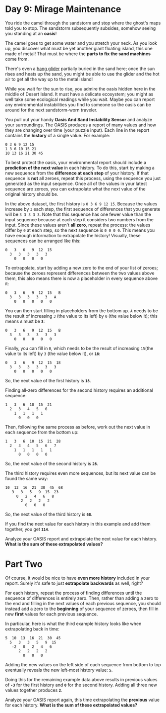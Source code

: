 
# Day 9: Mirage Maintenance

You ride the camel through the sandstorm and stop where the ghost's maps told you to stop. The sandstorm subsequently subsides, somehow seeing you standing at an **oasis**!

The camel goes to get some water and you stretch your neck. As you look up, you discover what must be yet another giant floating island, this one made of metal! That must be where the **parts to fix the sand machines** come from.

There's even a [hang glider](https://en.wikipedia.org/wiki/Hang_gliding) partially buried in the sand here; once the sun rises and heats up the sand, you might be able to use the glider and the hot air to get all the way up to the metal island!

While you wait for the sun to rise, you admire the oasis hidden here in the middle of Desert Island. It must have a delicate ecosystem; you might as well take some ecological readings while you wait. Maybe you can report any environmental instabilities you find to someone so the oasis can be around for the next sandstorm-worn traveler.

You pull out your handy **Oasis And Sand Instability Sensor** and analyze your surroundings. The OASIS produces a report of many values and how they are changing over time (your puzzle input). Each line in the report contains the **history** of a single value. For example:

```
0 3 6 9 12 15
1 3 6 10 15 21
10 13 16 21 30 45
```

To best protect the oasis, your environmental report should include a **prediction of the next value** in each history. To do this, start by making a new sequence from the **difference at each step** of your history. If that sequence is **not** all zeroes, repeat this process, using the sequence you just generated as the input sequence. Once all of the values in your latest sequence are zeroes, you can extrapolate what the next value of the original history should be.

In the above dataset, the first history is `0 3 6 9 12 15`. Because the values increase by `3` each step, the first sequence of differences that you generate will be `3 3 3 3 3`. Note that this sequence has one fewer value than the input sequence because at each step it considers two numbers from the input. Since these values aren't **all zero**, repeat the process: the values differ by `0` at each step, so the next sequence is `0 0 0 0`. This means you have enough information to extrapolate the history! Visually, these sequences can be arranged like this:

```
0   3   6   9  12  15
  3   3   3   3   3
    0   0   0   0
```

To extrapolate, start by adding a new zero to the end of your list of zeroes; because the zeroes represent differences between the two values above them, this also means there is now a placeholder in every sequence above it:

```
0   3   6   9  12  15   B
  3   3   3   3   3   A
    0   0   0   0   0
```

You can then start filling in placeholders from the bottom up. `A` needs to be the result of increasing `3` (the value to its left) by `0` (the value below it); this means `A` must be **`3`**:

```
0   3   6   9  12  15   B
  3   3   3   3   3   3
    0   0   0   0   0
```

Finally, you can fill in `B`, which needs to be the result of increasing `15`(the value to its left) by `3` (the value below it), or **`18`**:

```
0   3   6   9  12  15  18
  3   3   3   3   3   3
    0   0   0   0   0
```

So, the next value of the first history is **`18`**.

Finding all-zero differences for the second history requires an additional sequence:

```
1   3   6  10  15  21
  2   3   4   5   6
    1   1   1   1
      0   0   0
```

Then, following the same process as before, work out the next value in each sequence from the bottom up:

```
1   3   6  10  15  21  28
  2   3   4   5   6   7
    1   1   1   1   1
      0   0   0   0
```

So, the next value of the second history is **`28`**.

The third history requires even more sequences, but its next value can be found the same way:

```
10  13  16  21  30  45  68
   3   3   5   9  15  23
     0   2   4   6   8
       2   2   2   2
         0   0   0
```

So, the next value of the third history is **`68`**.

If you find the next value for each history in this example and add them together, you get **`114`**.

Analyze your OASIS report and extrapolate the next value for each history. **What is the sum of these extrapolated values?**

# Part Two

Of course, it would be nice to have **even more history** included in your report. Surely it's safe to just **extrapolate backwards** as well, right?

For each history, repeat the process of finding differences until the sequence of differences is entirely zero. Then, rather than adding a zero to the end and filling in the next values of each previous sequence, you should instead add a zero to the **beginning** of your sequence of zeroes, then fill in new **first** values for each previous sequence.

In particular, here is what the third example history looks like when extrapolating back in time:

```
5  10  13  16  21  30  45
  5   3   3   5   9  15
   -2   0   2   4   6
      2   2   2   2
        0   0   0
```

Adding the new values on the left side of each sequence from bottom to top eventually reveals the new left-most history value: **`5`**.

Doing this for the remaining example data above results in previous values of **`-3`** for the first history and **`0`** for the second history. Adding all three new values together produces **`2`**.

Analyze your OASIS report again, this time extrapolating the **previous** value for each history. **What is the sum of these extrapolated values?**
